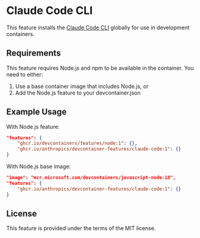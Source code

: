 # Claude Code CLI

This feature installs the [Claude Code CLI](https://github.com/anthropics/claude-code-cli) globally for use in development containers.

## Requirements

This feature requires Node.js and npm to be available in the container. You need to either:
1. Use a base container image that includes Node.js, or
2. Add the Node.js feature to your devcontainer.json

## Example Usage

With Node.js feature:
```json
"features": {
    "ghcr.io/devcontainers/features/node:1": {},
    "ghcr.io/anthropics/devcontainer-features/claude-code:1": {}
}
```

With Node.js base image:
```json
"image": "mcr.microsoft.com/devcontainers/javascript-node:18",
"features": {
    "ghcr.io/anthropics/devcontainer-features/claude-code:1": {}
}
```

## License

This feature is provided under the terms of the MIT license.